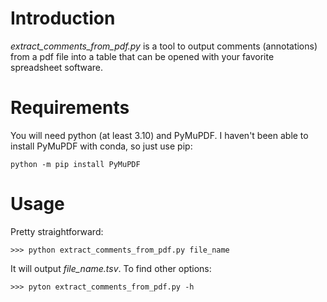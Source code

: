 # Introduction

_extract_comments_from_pdf.py_ is a tool to output comments (annotations) from a
pdf file into a table that can be opened with your favorite spreadsheet
software.

# Requirements

You will need python (at least 3.10) and PyMuPDF. I haven't been able to
install PyMuPDF with conda, so just use pip:

    python -m pip install PyMuPDF

# Usage

Pretty straightforward:

    >>> python extract_comments_from_pdf.py file_name

It will output _file_name.tsv_. To find other options:

    >>> pyton extract_comments_from_pdf.py -h

